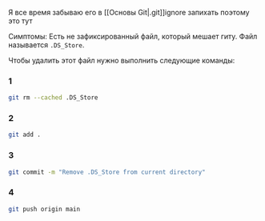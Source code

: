 
Я все время забываю его в [[Основы Git|.git]]ignore запихать поэтому это тут

Симптомы: Есть не зафиксированный файл, который мешает гиту. 
Файл называется `.DS_Store`.

Чтобы удалить этот файл нужно выполнить следующие команды:

### 1
```bash
git rm --cached .DS_Store
```
### 2
```bash
git add .
```
### 3
```bash
git commit -m "Remove .DS_Store from current directory"
```
### 4
```bash
git push origin main
```